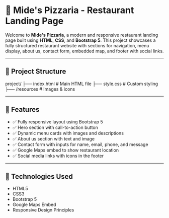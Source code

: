 # 🍕 Mide's Pizzaria - Restaurant Landing Page

Welcome to **Mide's Pizzaria**, a modern and responsive restaurant landing page built using **HTML**, **CSS**, and **Bootstrap 5**. This project showcases a fully structured restaurant website with sections for navigation, menu display, about us, contact form, embedded map, and footer with social links.

---

## 📁 Project Structure
project/
├── index.html # Main HTML file
├── style.css # Custom styling
├── /resources # Images & icons


---

## 🚀 Features

- ✅ Fully responsive layout using Bootstrap 5
- ✅ Hero section with call-to-action button
- ✅ Dynamic menu cards with images and descriptions
- ✅ About us section with text and image
- ✅ Contact form with inputs for name, email, phone, and message
- ✅ Google Maps embed to show restaurant location
- ✅ Social media links with icons in the footer

---

## 🧩 Technologies Used

- HTML5
- CSS3
- Bootstrap 5
- Google Maps Embed
- Responsive Design Principles



